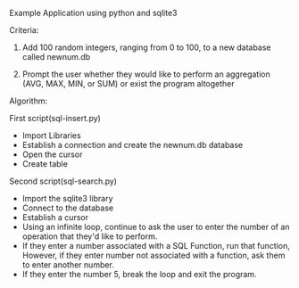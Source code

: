 Example Application using python and sqlite3

Criteria:

1. Add 100 random integers, ranging from 0 to 100, to a new database
called newnum.db

2. Prompt the user whether they would like to perform an
aggregation (AVG, MAX, MIN, or SUM) or exist the program altogether

Algorithm:

First script(sql-insert.py)

- Import Libraries
- Establish a connection and create the newnum.db database
- Open the cursor
- Create table

Second script(sql-search.py)
- Import the sqlite3 library
- Connect to the database
- Establish a cursor
- Using an infinite loop, continue to ask the user to enter
the number of an operation that they'd like to perform.
- If they enter a number associated with a SQL Function,
run that function, However, if they enter number not associated with a function,
ask them to enter another number.
- If they enter the number 5, break the loop and exit the program.

